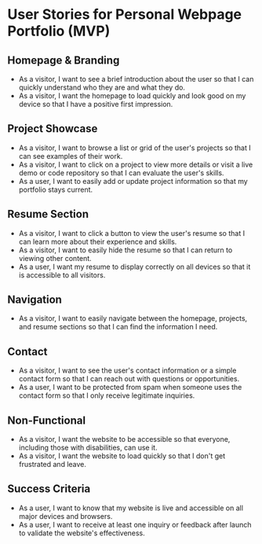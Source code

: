 # User Stories for Personal Webpage Portfolio (MVP)

## Homepage & Branding
- As a visitor, I want to see a brief introduction about the user so that I can quickly understand who they are and what they do.
- As a visitor, I want the homepage to load quickly and look good on my device so that I have a positive first impression.

## Project Showcase
- As a visitor, I want to browse a list or grid of the user's projects so that I can see examples of their work.
- As a visitor, I want to click on a project to view more details or visit a live demo or code repository so that I can evaluate the user's skills.
- As a user, I want to easily add or update project information so that my portfolio stays current.

## Resume Section
- As a visitor, I want to click a button to view the user's resume so that I can learn more about their experience and skills.
- As a visitor, I want to easily hide the resume so that I can return to viewing other content.
- As a user, I want my resume to display correctly on all devices so that it is accessible to all visitors.

## Navigation
- As a visitor, I want to easily navigate between the homepage, projects, and resume sections so that I can find the information I need.

## Contact
- As a visitor, I want to see the user's contact information or a simple contact form so that I can reach out with questions or opportunities.
- As a user, I want to be protected from spam when someone uses the contact form so that I only receive legitimate inquiries.

## Non-Functional
- As a visitor, I want the website to be accessible so that everyone, including those with disabilities, can use it.
- As a visitor, I want the website to load quickly so that I don't get frustrated and leave.

## Success Criteria
- As a user, I want to know that my website is live and accessible on all major devices and browsers.
- As a user, I want to receive at least one inquiry or feedback after launch to validate the website's effectiveness.
